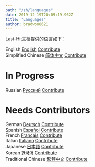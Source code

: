 ```yaml
---
path: "/zh/languages"
date: 2019-12-19T20:09:19.962Z
title: "Languages"
author: bradwoo8621
---
```


<p class="sub-title">Last-Hit文档提供的语言如下：</p>

<div class="language-table">
	<div>
		<span>English</span>
		<a href="/">English</a>
		<a href="https://github.com/last-hit-aab/last-hit-pages-src">Contribute</a>
	</div>
	<div>
		<span>Simplified Chinese</span>
		<a href="/zh">简体中文</a>
		<a href="https://github.com/last-hit-aab/last-hit-pages-src">Contribute</a>
	</div>
</div>


# In Progress

<div class="language-table">
	<div>
		<span>Russian</span>
		<a href="/">Русский</a>
		<a href="https://github.com/last-hit-aab/last-hit-pages-src">Contribute</a>
	</div>
</div>

# Needs Contributors

<div class="language-table">
	<div>
		<span>German</span>
		<a href="/">Deutsch</a>
		<a href="https://github.com/last-hit-aab/last-hit-pages-src">Contribute</a>
	</div>
	<div>
		<span>Spanish</span>
		<a href="/">Español</a>
		<a href="https://github.com/last-hit-aab/last-hit-pages-src">Contribute</a>
	</div>
	<div>
		<span>French</span>
		<a href="/">Français</a>
		<a href="https://github.com/last-hit-aab/last-hit-pages-src">Contribute</a>
	</div>
	<div>
		<span>Italian</span>
		<a href="/">Italiano</a>
		<a href="https://github.com/last-hit-aab/last-hit-pages-src">Contribute</a>
	</div>
	<div>
		<span>Japanese</span>
		<a href="/">日本語</a>
		<a href="https://github.com/last-hit-aab/last-hit-pages-src">Contribute</a>
	</div>
	<div>
		<span>Korean</span>
		<a href="/">한국어</a>
		<a href="https://github.com/last-hit-aab/last-hit-pages-src">Contribute</a>
	</div>
	<div>
		<span>Traditional Chinese</span>
		<a href="/">繁體中文</a>
		<a href="https://github.com/last-hit-aab/last-hit-pages-src">Contribute</a>
	</div>
</div>
